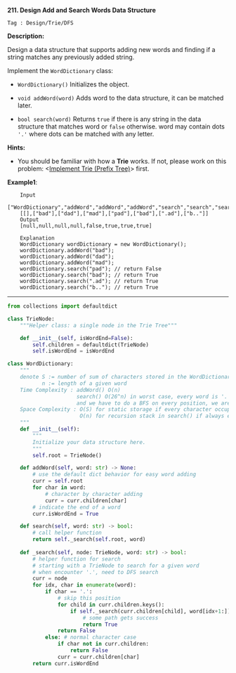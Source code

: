 **211. Design Add and Search Words Data Structure**

```Tag : Design/Trie/DFS```

**Description:**

Design a data structure that supports adding new words and finding if a string matches any previously added string.

Implement the ```WordDictionary``` class:

+ ```WordDictionary()``` Initializes the object.

+ ```void addWord(word)``` Adds word to the data structure, it can be matched later.

+ ```bool search(word)``` Returns ```true``` if there is any string in the data structure that matches word or ```false``` otherwise. word may contain dots ```'.'``` where dots can be matched with any letter.

**Hints:**

+ You should be familiar with how a **Trie** works. If not, please work on this problem: <[Implement Trie (Prefix Tree)](https://leetcode.com/problems/implement-trie-prefix-tree/)> first.

**Example1**:

        Input
        ["WordDictionary","addWord","addWord","addWord","search","search","search","search"]
        [[],["bad"],["dad"],["mad"],["pad"],["bad"],[".ad"],["b.."]]
        Output
        [null,null,null,null,false,true,true,true]

        Explanation
        WordDictionary wordDictionary = new WordDictionary();
        wordDictionary.addWord("bad");
        wordDictionary.addWord("dad");
        wordDictionary.addWord("mad");
        wordDictionary.search("pad"); // return False
        wordDictionary.search("bad"); // return True
        wordDictionary.search(".ad"); // return True
        wordDictionary.search("b.."); // return True
        
-----------

```python
from collections import defaultdict

class TrieNode:
    """Helper class: a single node in the Trie Tree"""

    def __init__(self, isWordEnd=False):
        self.children = defaultdict(TrieNode)
        self.isWordEnd = isWordEnd

class WordDictionary:
    """
    denote S := number of sum of characters stored in the WordDictionary
           n := length of a given word
    Time Complexity : addWord() O(n)
                      search() O(26^n) in worst case, every word is '.' 
                      and we have to do a BFS on every position, we are using 26 lower-case letters
    Space Complexity : O(S) for static storage if every character occupy a TrieNode
                       O(n) for recursion stack in search() if always encounter '.' character
    """
    def __init__(self):
        """
        Initialize your data structure here.
        """
        self.root = TrieNode()

    def addWord(self, word: str) -> None:
        # use the default dict behavior for easy word adding
        curr = self.root
        for char in word:
            # character by character adding
            curr = curr.children[char]
        # indicate the end of a word
        curr.isWordEnd = True

    def search(self, word: str) -> bool:
        # call helper function
        return self._search(self.root, word)
    
    def _search(self, node: TrieNode, word: str) -> bool:
        # helper function for search
        # starting with a TrieNode to search for a given word
        # when encounter '.', need to DFS search
        curr = node
        for idx, char in enumerate(word):
            if char == '.':
                # skip this position 
                for child in curr.children.keys():
                    if self._search(curr.children[child], word[idx+1:]):
                        # some path gets success
                        return True
                return False
            else: # normal character case
                if char not in curr.children:
                    return False
                curr = curr.children[char]
        return curr.isWordEnd
```
